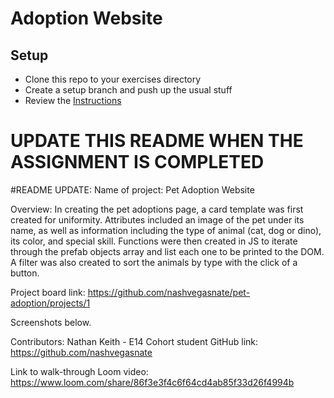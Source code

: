 # Adoption Website

## Setup
* Clone this repo to your exercises directory
* Create a setup branch and push up the usual stuff
* Review the [Instructions](instructions.md)

# UPDATE THIS README WHEN THE ASSIGNMENT IS COMPLETED
#README UPDATE:
Name of project: Pet Adoption Website

Overview:
In creating the pet adoptions page, a card template was first created for uniformity. Attributes included an image of the pet under its name, as well as information including the type of animal (cat, dog or dino), its color, and special skill.
Functions were then created in JS to iterate through the prefab objects array and list each one to be printed to the DOM. A filter was also created to sort the animals by type with the click of a button.

Project board link: https://github.com/nashvegasnate/pet-adoption/projects/1

Screenshots below.

Contributors: 
Nathan Keith - E14 Cohort student
GitHub link: https://github.com/nashvegasnate

Link to walk-through Loom video: 
https://www.loom.com/share/86f3e3f4c6f64cd4ab85f33d26f4994b
